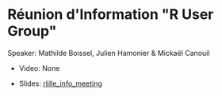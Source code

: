 # Réunion d'Information "R User Group"

Speaker: Mathilde Boissel, Julien Hamonier & Mickaël Canouil

- Video: None

- Slides: [rlille_info_meeting](meetups/2020-01-31/materials/rlille_info_meeting.pdf)
